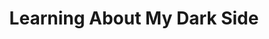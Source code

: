 ---
layout: post
title: "Learning About My Dark Side"
tags:
- Relationship
categories:
- Learn
thumbnail_path: blog/personal/music.jpg
---